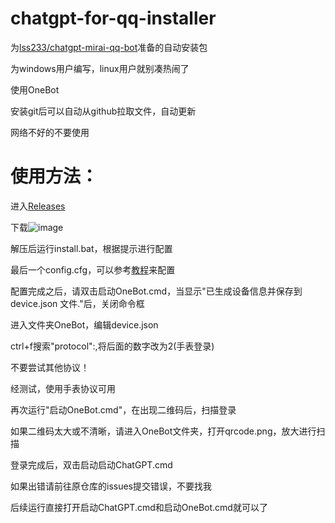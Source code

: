 # chatgpt-for-qq-installer

为[lss233/chatgpt-mirai-qq-bot](https://github.com/lss233/chatgpt-mirai-qq-bot)准备的自动安装包

为windows用户编写，linux用户就别凑热闹了

使用OneBot

安装git后可以自动从github拉取文件，自动更新

网络不好的不要使用

# 使用方法：

进入[Releases](https://github.com/laboriouslyx/chatgpt-for-qq-installer/releases/latest)

下载![image](https://user-images.githubusercontent.com/116939188/235685396-4833c478-6eff-4f76-be65-41136088bfc6.png)

解压后运行install.bat，根据提示进行配置

最后一个config.cfg，可以参考[教程](https://chatgpt-qq.lss233.com/)来配置

配置完成之后，请双击启动OneBot.cmd，当显示"已生成设备信息并保存到 device.json 文件."后，关闭命令框

进入文件夹OneBot，编辑device.json

ctrl+f搜索"protocol":,将后面的数字改为2(手表登录)

不要尝试其他协议！

经测试，使用手表协议可用

再次运行"启动OneBot.cmd"，在出现二维码后，扫描登录

如果二维码太大或不清晰，请进入OneBot文件夹，打开qrcode.png，放大进行扫描

登录完成后，双击启动启动ChatGPT.cmd

如果出错请前往原仓库的issues提交错误，不要找我

后续运行直接打开启动ChatGPT.cmd和启动OneBot.cmd就可以了
